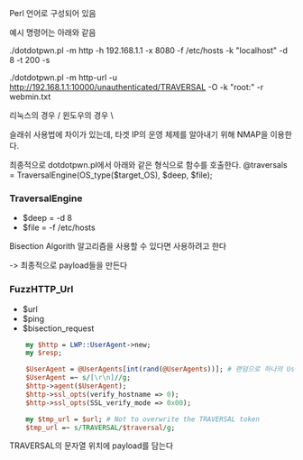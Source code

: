 Perl 언어로 구성되어 있음

예시 명령어는 아래와 같음

./dotdotpwn.pl -m http -h 192.168.1.1 -x 8080 -f /etc/hosts -k "localhost" -d 8 -t 200 -s

./dotdotpwn.pl -m http-url -u http://192.168.1.1:10000/unauthenticated/TRAVERSAL -O -k "root:" -r webmin.txt



리눅스의 경우 / 
윈도우의 경우 \

슬래쉬 사용법에 차이가 있는데, 타겟 IP의 운영 체제를 알아내기 위해 NMAP을 이용한다.

최종적으로 dotdotpwn.pl에서 아래와 같은 형식으로 함수를 호출한다.
@traversals = TraversalEngine(OS_type($target_OS), $deep, $file);


### TraversalEngine
- $deep = -d 8
- $file = -f /etc/hosts



Bisection Algorith 알고리즘을 사용할 수 있다면 사용하려고 한다

-> 최종적으로 payload들을 만든다



### FuzzHTTP_Url
- $url
- $ping
- $bisection_request


```perl
	my $http = LWP::UserAgent->new;
	my $resp;

	$UserAgent = @UserAgents[int(rand(@UserAgents))]; # 랜덤으로 하나의 User-Agents를 가져온다
	$UserAgent =~ s/[\r\n]//g;
	$http->agent($UserAgent);
	$http->ssl_opts(verify_hostname => 0);
	$http->ssl_opts(SSL_verify_mode => 0x00);

	my $tmp_url = $url; # Not to overwrite the TRAVERSAL token
	$tmp_url =~ s/TRAVERSAL/$traversal/g;
```
TRAVERSAL의 문자열 위치에 payload를 담는다

